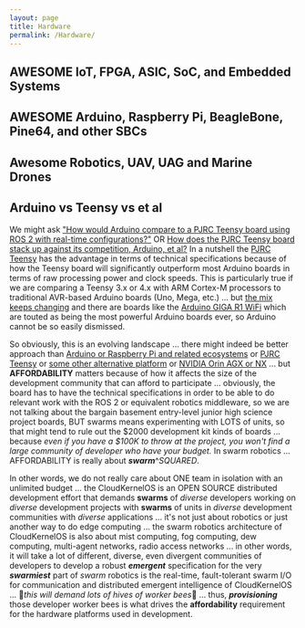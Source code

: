 ```yaml
---
layout: page
title: Hardware
permalink: /Hardware/
---
```


## AWESOME IoT, FPGA, ASIC, SoC, and Embedded Systems

## AWESOME Arduino, Raspberry Pi, BeagleBone, Pine64, and other SBCs

## Awesome Robotics, UAV, UAG and Marine Drones

## Arduino vs Teensy vs et al

We might ask ["How would Arduino compare to a PJRC Teensy board using ROS 2 with real-time configurations?"](https://g.co/gemini/share/b9a19dfa07e3) OR [How does the PJRC Teensy board stack up against its competition, Arduino, et al?](https://g.co/gemini/share/ad57cf698fe6) In a nutshell the [PJRC Teensy](https://www.pjrc.com/teensy/) has the advantage in terms of technical specifications because of how the Teensy board will significantly outperform most Arduino boards in terms of raw processing power and clock speeds. This is particularly true if we are comparing a Teensy 3.x or 4.x with ARM Cortex-M processors to traditional AVR-based Arduino boards (Uno, Mega, etc.) ... but [the mix keeps changing](https://makezine.com/article/technology/boards-guide-2024-boards-are-back/) and there are boards like the [Arduino GIGA R1 WiFi](https://store-usa.arduino.cc/products/giga-r1-wifi) which are touted as being the most powerful Arduino boards ever, so Arduino cannot be so easily dismissed.

So obviously, this is an evolving landscape ... there might indeed be better approach than [Arduino or Raspberry Pi and related ecosystems](https://intorobotics.com/most-dominant-single-board-computers-in-robotics/) or [PJRC Teensy](https://www.pjrc.com/teensy/)  or [some other alternative platform](https://www.makeuseof.com/tag/best-arduino-alternative-microcontrollers/) or [NVIDIA Orin AGX or NX](https://marketplace.nvidia.com/en-us/robotics-edge/) ... but **AFFORDABILITY** matters because of how it affects the size of the development community that can afford to participate ... obviously, the board has to have the technical specifications in order to be able to do relevant work with the ROS 2 or equivalent robotics middleware, so we are not talking about the bargain basement entry-level junior high science project boards, BUT swarms means experimenting with LOTS of units, so that might tend to rule out the $2000 development kit kinds of boards ... because *even if you have a $100K to throw at the project, you won't find a large community of developer who have your budget.*  In swarm robotics ... AFFORDABILITY is really about ***swarm***^*SQUARED*.

In other words, we do not really care about ONE team in isolation with an unlimited budget ... the CloudKernelOS is an OPEN SOURCE distributed development effort that demands **swarms** of *diverse* developers working on *diverse* development projects with **swarms** of units in *diverse* development communities with *diverse* applications ... it's not just about robotics or just another way to do edge computing ... the swarm robotics architecture of CloudKernelOS is also about mist computing, fog computing, dew computing, multi-agent networks, radio access networks ... in other words, it will take a lot of different, diverse, even divergent communities of developers to develop a robust ***emergent*** specification for the very ***swarmiest*** part of *swarm* robotics is the real-time, fault-tolerant swarm I/O for communication and distributed emergent intelligence of CloudKernelOS ... 🐝*this will demand lots of hives of worker bees*🐝 ... thus, ***provisioning*** those developer worker bees is what drives the **affordability** requirement for the hardware platforms used in development.
